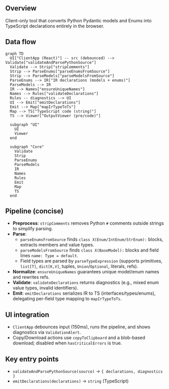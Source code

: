 ## Overview

Client-only tool that converts Python Pydantic models and Enums into TypeScript declarations entirely in the browser.

## Data flow

```mermaid
graph TD
  UI["ClientApp (React)"] -- src (debounced) --> Validate["validateAndParsePythonSource"]
  Validate --> Strip["stripComments"]
  Strip --> ParseEnums["parseEnumsFromSource"]
  Strip --> ParseModels["parseModelsFromSource"]
  ParseEnums --> IR["IR declarations (models + enums)"]
  ParseModels --> IR
  IR --> Names["ensureUniqueNames"]
  Names --> Rules["validateDeclarations"]
  Rules -- diagnostics --> UI
  UI --> Emit["emitDeclarations"]
  Emit --> Map["mapIrTypeToTs"]
  Map --> TS["TypeScript code (string)"]
  TS --> Viewer["OutputViewer (pre/code)"]

  subgraph "UI"
    UI
    Viewer
  end

  subgraph "Core"
    Validate
    Strip
    ParseEnums
    ParseModels
    IR
    Names
    Rules
    Emit
    Map
    TS
  end
```

## Pipeline (concise)

-   **Preprocess**: `stripComments` removes Python `#` comments outside strings to simplify parsing.
-   **Parse**:
    -   `parseEnumsFromSource` finds `class X(Enum/IntEnum/StrEnum):` blocks, extracts members and value types.
    -   `parseModelsFromSource` finds `class X(BaseModel):` blocks and field lines `name: Type = default`.
    -   Field types are parsed by `parseTypeExpression` (supports primitives, `list[T]`, `dict[K,V]`, tuples, `Union`/`Optional`, literals, refs).
-   **Normalize**: `ensureUniqueNames` guarantees unique model/enum names and rewrites refs.
-   **Validate**: `validateDeclarations` returns diagnostics (e.g., mixed enum value types, invalid identifiers).
-   **Emit**: `emitDeclarations` serializes IR to TS (interfaces/types/enums), delegating per-field type mapping to `mapIrTypeToTs`.

## UI integration

-   `ClientApp` debounces input (150ms), runs the pipeline, and shows diagnostics via `ValidationAlert`.
-   Copy/Download actions use `copyToClipboard` and a blob-based download; disabled when `hasCriticalErrors` is true.

## Key entry points

-   `validateAndParsePythonSource(source)` → `{ declarations, diagnostics }`
-   `emitDeclarations(declarations)` → `string` (TypeScript)
